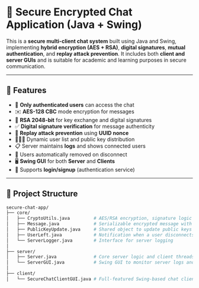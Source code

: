 # 🔐 Secure Encrypted Chat Application (Java + Swing)

This is a **secure multi-client chat system** built using Java and Swing, implementing **hybrid encryption (AES + RSA)**, **digital signatures**, **mutual authentication**, and **replay attack prevention**. It includes both **client and server GUIs** and is suitable for academic and learning purposes in secure communication.

---

## 🧩 Features

- 🔐 **Only authenticated users** can access the chat
- ✉️ **AES-128 CBC** mode encryption for messages
- 🔑 **RSA 2048-bit** for key exchange and digital signatures
- ✅ **Digital signature verification** for message authenticity
- 🔄 **Replay attack prevention** using **UUID nonce**
- 🧑‍🤝‍🧑 Dynamic user list and public key distribution
- 📋 Server maintains **logs** and shows connected users
- 🧹 Users automatically removed on disconnect
- 🖥️ **Swing GUI** for both **Server** and **Clients**
- 🧱 Supports **login/signup** (authentication service)

---

## 🧱 Project Structure

```bash
secure-chat-app/
├── core/
│   ├── CryptoUtils.java         # AES/RSA encryption, signature logic
│   ├── Message.java             # Serializable encrypted message with nonce
│   ├── PublicKeyUpdate.java     # Shared object to update public keys
│   ├── UserLeft.java            # Notification when a user disconnects
│   └── ServerLogger.java        # Interface for server logging
│
├── server/
│   ├── Server.java              # Core server logic and client threads
│   └── ServerGUI.java           # Swing GUI to monitor server logs and users
│
├── client/
│   └── SecureChatClientGUI.java # Full-featured Swing-based chat client
